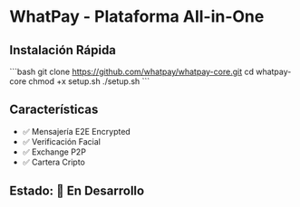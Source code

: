 # WhatPay - Plataforma All-in-One

## Instalación Rápida
\`\`\`bash
git clone https://github.com/whatpay/whatpay-core.git
cd whatpay-core
chmod +x setup.sh
./setup.sh
\`\`\`

## Características
- ✅ Mensajería E2E Encrypted
- ✅ Verificación Facial
- ✅ Exchange P2P
- ✅ Cartera Cripto

## Estado: 🚀 En Desarrollo
